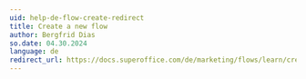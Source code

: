 ```yaml
---
uid: help-de-flow-create-redirect
title: Create a new flow
author: Bergfrid Dias
so.date: 04.30.2024
language: de
redirect_url: https://docs.superoffice.com/de/marketing/flows/learn/create.html
---
```

